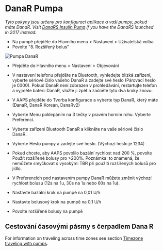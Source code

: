 # DanaR Pumpa

*Tyto pokyny jsou určeny pro konfiguraci aplikace a vaší pumpy, pokud máte DanaR. Visit [DanaRS Insulin Pump](./DanaRS-Insulin-Pump.md) if you have the DanaRS launched in 2017 instead.*

* Na pumpě přejděte do Hlavního menu > Nastavení > Uživatelská volba
* Povolte "8. Rozšířený bolus"

![Pumpa DanaR](../images/danar1.png)

* Přejděte do Hlavního menu > Nastavení > Objevování
* V nastavení telefonu přejděte na Bluetooth, vyhledejte blízká zařízení, vyberte sériové číslo vašeho DanaR a zadejte své heslo (Párovací heslo je 0000). Pokud DanaR není zobrazen v prohledávání, restartujte telefon a vyjměte baterii DanaR, vložte ji zpět a začněte tyto dva kroky znovu.

* V AAPS přejděte do Tvorba konfigurace a vyberte typ DanaR, který máte (DanaR, DanaR Korean, DanaRv2)

* Vyberte Menu poklepáním na 3 tečky v pravém horním rohu. Vyberte Preferencí.
* Vyberte zařízení Bluetooth DanaR a klikněte na vaše sériové číslo DanaR.
* Vyberte Heslo pumpy a zadejte své heslo. (Výchozí heslo je 1234)
* Pokud chcete, aby AAPS povolilo bazální rychlost nad 200 %, povolte Použít rozšířené bolusy pro >200%. Poznámka: to znamená, že nemůžete smyčkovat s vysokými TBR při použití rozšířených bolusů pro jídlo.
* V Preferencích pod nastavením pumpy DanaR můžete změnit výchozí rychlost bolusu (12s na 1u, 30s na 1u nebo 60s na 1u).
* Nastavte bazální krok na pumpě na 0,01 U/h
* Nastavte bolusový krok na pumpě na 0,1 U/h
* Povolte rozšířené bolusy na pumpě

## Cestování časovými pásmy s čerpadlem Dana R

For information on traveling across time zones see section [Timezone traveling with pumps](../DailyLifeWithAaps/TimezoneTraveling-DaylightSavingTime.md#danarv2-danars).
